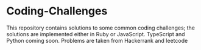 # Coding-Challenges
This repository contains solutions to some common coding challenges; the solutions are implemented either in Ruby or JavaScript. TypeScript and Python coming soon.
Problems are taken from Hackerrank and leetcode
